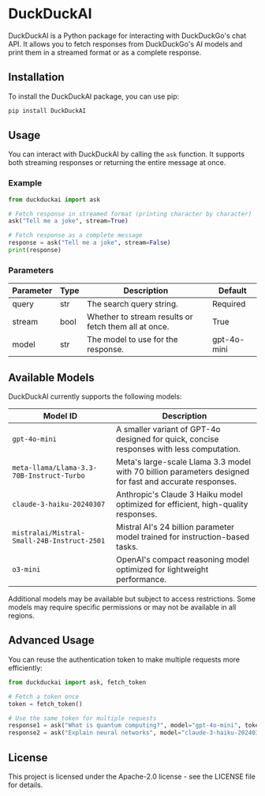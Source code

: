# DuckDuckAI

DuckDuckAI is a Python package for interacting with DuckDuckGo's chat API. It allows you to fetch responses from DuckDuckGo's AI models and print them in a streamed format or as a complete response.

## Installation

To install the DuckDuckAI package, you can use pip:

```bash
pip install DuckDuckAI
```

## Usage

You can interact with DuckDuckAI by calling the `ask` function. It supports both streaming responses or returning the entire message at once.

### Example

```python
from duckduckai import ask

# Fetch response in streamed format (printing character by character)
ask("Tell me a joke", stream=True)

# Fetch response as a complete message
response = ask("Tell me a joke", stream=False)
print(response)
```

### Parameters

| Parameter | Type  | Description                                                         | Default       |
|-----------|-------|---------------------------------------------------------------------|---------------|
| query     | str   | The search query string.                                             | Required      |
| stream    | bool  | Whether to stream results or fetch them all at once.                 | True          |
| model     | str   | The model to use for the response.                                   | gpt-4o-mini   |

## Available Models

DuckDuckAI currently supports the following models:

| Model ID | Description |
|----------|-------------|
| `gpt-4o-mini` | A smaller variant of GPT-4o designed for quick, concise responses with less computation. |
| `meta-llama/Llama-3.3-70B-Instruct-Turbo` | Meta's large-scale Llama 3.3 model with 70 billion parameters designed for fast and accurate responses. |
| `claude-3-haiku-20240307` | Anthropic's Claude 3 Haiku model optimized for efficient, high-quality responses. |
| `mistralai/Mistral-Small-24B-Instruct-2501` | Mistral AI's 24 billion parameter model trained for instruction-based tasks. |
| `o3-mini` | OpenAI's compact reasoning model optimized for lightweight performance. |

Additional models may be available but subject to access restrictions. Some models may require specific permissions or may not be available in all regions.

## Advanced Usage

You can reuse the authentication token to make multiple requests more efficiently:

```python
from duckduckai import ask, fetch_token

# Fetch a token once
token = fetch_token()

# Use the same token for multiple requests
response1 = ask("What is quantum computing?", model="gpt-4o-mini", token=token)
response2 = ask("Explain neural networks", model="claude-3-haiku-20240307", token=token)
```

## License

This project is licensed under the Apache-2.0 license - see the LICENSE file for details.
